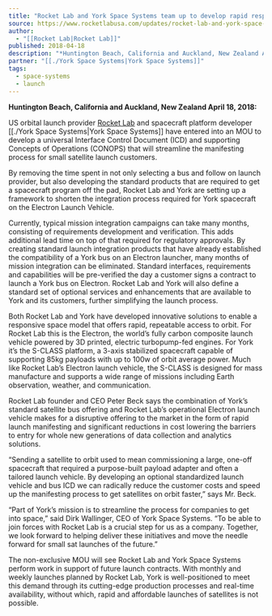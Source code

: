 ```yaml
---
title: "Rocket Lab and York Space Systems team up to develop rapid response launch capability "
source: https://www.rocketlabusa.com/updates/rocket-lab-and-york-space-systems-team-up-to-develop-rapid-response-launch-capability/
author:
  - "[[Rocket Lab|Rocket Lab]]"
published: 2018-04-18
description: "*Huntington Beach, California and Auckland, New Zealand April 18, 2018:*"
partner: "[[./York Space Systems|York Space Systems]]"
tags:
  - space-systems
  - launch
---
```

**Huntington Beach, California and Auckland, New Zealand April 18, 2018:**

US orbital launch provider [Rocket Lab](https://www.rocketlabusa.com/) and spacecraft platform developer [[./York Space Systems|York Space Systems]] have entered into an MOU to develop a universal Interface Control Document (ICD) and supporting Concepts of Operations (CONOPS) that will streamline the manifesting process for small satellite launch customers.

By removing the time spent in not only selecting a bus and follow on launch provider, but also developing the standard products that are required to get a spacecraft program off the pad, Rocket Lab and York are setting up a framework to shorten the integration process required for York spacecraft on the Electron Launch Vehicle.

Currently, typical mission integration campaigns can take many months, consisting of requirements development and verification. This adds additional lead time on top of that required for regulatory approvals. By creating standard launch integration products that have already established the compatibility of a York bus on an Electron launcher, many months of mission integration can be eliminated. Standard interfaces, requirements and capabilities will be pre-verified the day a customer signs a contract to launch a York bus on Electron. Rocket Lab and York will also define a standard set of optional services and enhancements that are available to York and its customers, further simplifying the launch process.

Both Rocket Lab and York have developed innovative solutions to enable a responsive space model that offers rapid, repeatable access to orbit. For Rocket Lab this is the Electron, the world’s fully carbon composite launch vehicle powered by 3D printed, electric turbopump-fed engines. For York it’s the S-CLASS platform, a 3-axis stabilized spacecraft capable of supporting 85kg payloads with up to 100w of orbit average power. Much like Rocket Lab’s Electron launch vehicle, the S-CLASS is designed for mass manufacture and supports a wide range of missions including Earth observation, weather, and communication.

Rocket Lab founder and CEO Peter Beck says the combination of York’s standard satellite bus offering and Rocket Lab’s operational Electron launch vehicle makes for a disruptive offering to the market in the form of rapid launch manifesting and significant reductions in cost lowering the barriers to entry for whole new generations of data collection and analytics solutions.

“Sending a satellite to orbit used to mean commissioning a large, one-off spacecraft that required a purpose-built payload adapter and often a tailored launch vehicle. By developing an optional standardized launch vehicle and bus ICD we can radically reduce the customer costs and speed up the manifesting process to get satellites on orbit faster,” says Mr. Beck.

“Part of York’s mission is to streamline the process for companies to get into space,” said Dirk Wallinger, CEO of York Space Systems. “To be able to join forces with Rocket Lab is a crucial step for us as a company. Together, we look forward to helping deliver these initiatives and move the needle forward for small sat launches of the future.”

The non-exclusive MOU will see Rocket Lab and York Space Systems perform work in support of future launch contracts. With monthly and weekly launches planned by Rocket Lab, York is well-positioned to meet this demand through its cutting-edge production processes and real-time availability, without which, rapid and affordable launches of satellites is not possible.